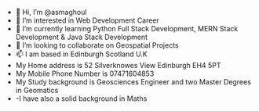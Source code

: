 - 👋 Hi, I’m @asmaghoul
- 👀 I’m interested in Web Development Career
- 🌱 I’m currently learning Python Full Stack Development, MERN Stack Development & Java Stack Development
- 💞️ I’m looking to collaborate on Geospatial Projects
- 📫 I am based in Edinburgh Scotland U.K
- My Home address is 52 Silverknowes View Edinburgh EH4 5PT
- My Mobile Phone Number is 07471604853
- My Study background is Geosciences Engineer and two Master Degrees in Geomatics
- -I have also a solid background in Maths
<!---
asmaghoul/asmaghoul is a ✨ special ✨ repository because its `README.md` (this file) appears on your GitHub profile.
You can click the Preview link to take a look at your changes.
--->
